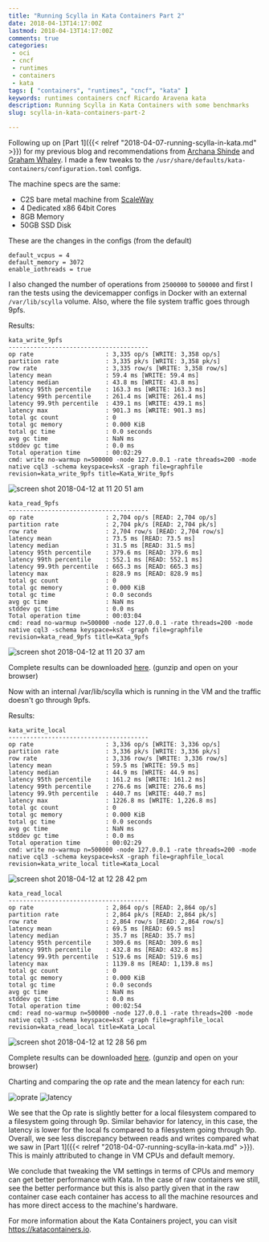 ```yaml
---
title: "Running Scylla in Kata Containers Part 2"
date: 2018-04-13T14:17:00Z
lastmod: 2018-04-13T14:17:00Z
comments: true
categories:
 - oci
 - cncf
 - runtimes
 - containers
 - kata
tags: [ "containers", "runtimes", "cncf", "kata" ]
keywords: runtimes containers cncf Ricardo Aravena kata
description: Running Scylla in Kata Containers with some benchmarks
slug: scylla-in-kata-containers-part-2

---
```




Following up on [Part 1]({{< relref "2018-04-07-running-scylla-in-kata.md" >}}) for  my previous blog and recommendations from 
[Archana Shinde](https://github.com/amshinde) and [Graham Whaley](https://github.com/grahamwhaley).
I made a few tweaks to the `/usr/share/defaults/kata-containers/configuration.toml` configs.

The machine specs are the same:

* C2S bare metal machine from [ScaleWay](https://www.scaleway.com)
* 4 Dedicated x86 64bit Cores
* 8GB Memory
* 50GB SSD Disk

These are the changes in the configs (from the default)

```
default_vcpus = 4
default_memory = 3072
enable_iothreads = true
```

I also changed the number of operations from `2500000` to `500000` and first I ran the tests using
the devicemapper configs in Docker with an external `/var/lib/scylla` volume. Also, where the
file system traffic goes through 9pfs.

Results:

```
kata_write_9pfs
---------------------------------------
op rate                    : 3,335 op/s [WRITE: 3,358 op/s]
partition rate             : 3,335 pk/s [WRITE: 3,358 pk/s]
row rate                   : 3,335 row/s [WRITE: 3,358 row/s]
latency mean               : 59.4 ms [WRITE: 59.4 ms]
latency median             : 43.8 ms [WRITE: 43.8 ms]
latency 95th percentile    : 163.3 ms [WRITE: 163.3 ms]
latency 99th percentile    : 261.4 ms [WRITE: 261.4 ms]
latency 99.9th percentile  : 439.1 ms [WRITE: 439.1 ms]
latency max                : 901.3 ms [WRITE: 901.3 ms]
total gc count             : 0
total gc memory            : 0.000 KiB
total gc time              : 0.0 seconds
avg gc time                : NaN ms
stddev gc time             : 0.0 ms
Total operation time       : 00:02:29
cmd: write no-warmup n=500000 -node 127.0.0.1 -rate threads=200 -mode native cql3 -schema keyspace=ksX -graph file=graphfile revision=kata_write_9pfs title=Kata_Write_9pfs
```
![screen shot 2018-04-12 at 11 20 51 am](https://user-images.githubusercontent.com/7659560/38696326-b4bcedbc-3e43-11e8-95d2-22177e2e1a60.png)

```
kata_read_9pfs
---------------------------------------
op rate                    : 2,704 op/s [READ: 2,704 op/s]
partition rate             : 2,704 pk/s [READ: 2,704 pk/s]
row rate                   : 2,704 row/s [READ: 2,704 row/s]
latency mean               : 73.5 ms [READ: 73.5 ms]
latency median             : 31.5 ms [READ: 31.5 ms]
latency 95th percentile    : 379.6 ms [READ: 379.6 ms]
latency 99th percentile    : 552.1 ms [READ: 552.1 ms]
latency 99.9th percentile  : 665.3 ms [READ: 665.3 ms]
latency max                : 828.9 ms [READ: 828.9 ms]
total gc count             : 0
total gc memory            : 0.000 KiB
total gc time              : 0.0 seconds
avg gc time                : NaN ms
stddev gc time             : 0.0 ms
Total operation time       : 00:03:04
cmd: read no-warmup n=500000 -node 127.0.0.1 -rate threads=200 -mode native cql3 -schema keyspace=ksX -graph file=graphfile revision=kata_read_9pfs title=Kata_9pfs
```
![screen shot 2018-04-12 at 11 20 37 am](https://user-images.githubusercontent.com/7659560/38696345-bc22321a-3e43-11e8-92e1-ef3fb640a353.png)

Complete results can be downloaded [here](https://github.com/kata-containers/runtime/files/1904448/graphfile_9pfs.gz). (gunzip and open on your browser)

Now with an internal /var/lib/scylla which is running in the VM and the traffic doesn't go through
9pfs.

Results:

```
kata_write_local
---------------------------------------
op rate                    : 3,336 op/s [WRITE: 3,336 op/s]
partition rate             : 3,336 pk/s [WRITE: 3,336 pk/s]
row rate                   : 3,336 row/s [WRITE: 3,336 row/s]
latency mean               : 59.5 ms [WRITE: 59.5 ms]
latency median             : 44.9 ms [WRITE: 44.9 ms]
latency 95th percentile    : 161.2 ms [WRITE: 161.2 ms]
latency 99th percentile    : 276.6 ms [WRITE: 276.6 ms]
latency 99.9th percentile  : 440.7 ms [WRITE: 440.7 ms]
latency max                : 1226.8 ms [WRITE: 1,226.8 ms]
total gc count             : 0
total gc memory            : 0.000 KiB
total gc time              : 0.0 seconds
avg gc time                : NaN ms
stddev gc time             : 0.0 ms
Total operation time       : 00:02:29
cmd: write no-warmup n=500000 -node 127.0.0.1 -rate threads=200 -mode native cql3 -schema keyspace=ksX -graph file=graphfile_local revision=kata_write_local title=Kata_Local
```
![screen shot 2018-04-12 at 12 28 42 pm](https://user-images.githubusercontent.com/7659560/38699536-2068404e-3e4d-11e8-9aed-f28f32821160.png)

```
kata_read_local
---------------------------------------
op rate                    : 2,864 op/s [READ: 2,864 op/s]
partition rate             : 2,864 pk/s [READ: 2,864 pk/s]
row rate                   : 2,864 row/s [READ: 2,864 row/s]
latency mean               : 69.5 ms [READ: 69.5 ms]
latency median             : 35.7 ms [READ: 35.7 ms]
latency 95th percentile    : 309.6 ms [READ: 309.6 ms]
latency 99th percentile    : 432.8 ms [READ: 432.8 ms]
latency 99.9th percentile  : 519.6 ms [READ: 519.6 ms]
latency max                : 1139.8 ms [READ: 1,139.8 ms]
total gc count             : 0
total gc memory            : 0.000 KiB
total gc time              : 0.0 seconds
avg gc time                : NaN ms
stddev gc time             : 0.0 ms
Total operation time       : 00:02:54
cmd: read no-warmup n=500000 -node 127.0.0.1 -rate threads=200 -mode native cql3 -schema keyspace=ksX -graph file=graphfile_local revision=kata_read_local title=Kata_Local
```
![screen shot 2018-04-12 at 12 28 56 pm](https://user-images.githubusercontent.com/7659560/38699541-249224a0-3e4d-11e8-85d9-f07118ec161b.png)

Complete results can be downloaded [here](https://github.com/kata-containers/runtime/files/1904676/graphfile_local.gz). (gunzip and open on your browser)

Charting and comparing the op rate and the mean latency for each run:

![oprate](https://user-images.githubusercontent.com/7659560/38758081-41353c5a-3f24-11e8-9f98-8942054287c8.png)
![latency](https://user-images.githubusercontent.com/7659560/38758087-4465f068-3f24-11e8-9b4f-5e91326685fd.png)

We see that the Op rate is slightly better for a local filesystem compared to a filesystem going through 9p. Similar behavior for latency, in this case, 
the latency is lower for the local fs compared to a filesystem going through 9p. Overall, we see less discrepancy between reads and writes compared
what we saw in [Part 1]({{< relref "2018-04-07-running-scylla-in-kata.md" >}}). This is mainly attributed to change in VM CPUs and default memory.

We conclude that tweaking the VM settings in terms of CPUs and memory can get better performance with Kata. In the case of raw containers we
still, see the better performance but this is also partly given that in the raw container case each container has access to all the machine
resources and has more direct access to the machine's hardware.

For more information about the Kata Containers project, you can visit https://katacontainers.io.

